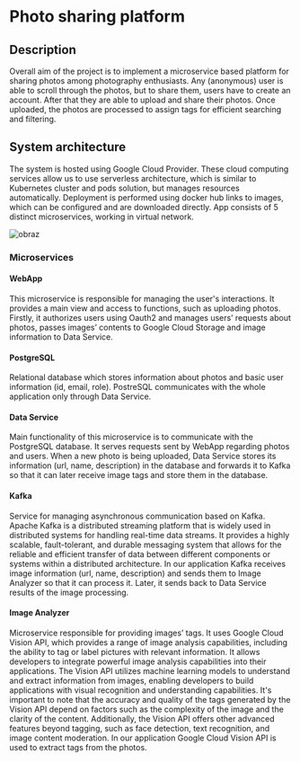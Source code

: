 # Photo sharing platform

## Description
Overall aim of the project is to implement a microservice based platform for sharing photos among photography enthusiasts. Any (anonymous) user is able to scroll through the photos, but to share them, users have to create an account. After that they are able to upload and share their photos. Once uploaded, the photos are processed to assign tags for efficient searching and filtering.

## System architecture
The system is hosted using Google Cloud Provider. These cloud computing services allow us to use serverless architecture, which is similar to Kubernetes cluster and pods solution, but manages resources automatically. Deployment is performed using docker hub links to images, which can be configured and are downloaded directly. App consists of 5 distinct microservices, working in virtual network.

![obraz](https://github.com/julkesz/photo-sharing-platform/assets/73698133/2f206a15-bbd7-40cf-86a8-12c3384b769c)

### Microservices
#### WebApp
This microservice is responsible for managing the user's interactions. It provides a main view and access to functions, such as uploading photos. Firstly, it authorizes users using Oauth2 and manages users’ requests about photos, passes images’ contents to Google Cloud Storage and image information to Data Service.

#### PostgreSQL
Relational database which stores information about photos and basic user information (id, email, role). PostreSQL communicates with the whole application only through Data Service.

#### Data Service
Main functionality of this microservice is to communicate with the PostgreSQL database. It serves requests sent by WebApp regarding photos and users. When a new photo is being uploaded, Data Service stores its information (url, name, description) in the database and forwards it to Kafka so that it can later receive image tags and store them in the database.

#### Kafka
Service for managing asynchronous communication based on Kafka. Apache Kafka is a distributed streaming platform that is widely used in distributed systems for handling real-time data streams. It provides a highly scalable, fault-tolerant, and durable messaging system that allows for the reliable and efficient transfer of data between different components or systems within a distributed architecture. In our application Kafka receives image information (url, name, description) and sends them to Image Analyzer so that it can process it. Later, it sends back to Data Service results of the image processing.

#### Image Analyzer
Microservice responsible for providing images’ tags. It uses Google Cloud Vision API, which provides a range of image analysis capabilities, including the ability to tag or label pictures with relevant information. It allows developers to integrate powerful image analysis capabilities into their applications. The Vision API utilizes machine learning models to understand and extract information from images, enabling developers to build applications with visual recognition and understanding capabilities. It's important to note that the accuracy and quality of the tags generated by the Vision API depend on factors such as the complexity of the image and the clarity of the content. Additionally, the Vision API offers other advanced features beyond tagging, such as face detection, text recognition, and image content moderation. In our application Google Cloud Vision API is used to extract tags from the photos.
